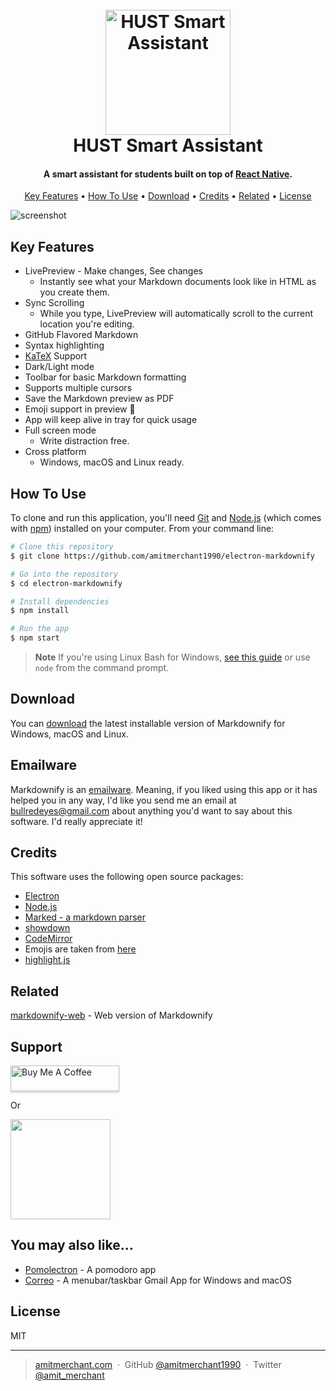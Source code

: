 
<h1 align="center">
  <br>
  <a href="#"><img src="https://lh3.googleusercontent.com/pw/ADCreHelj1UdZZJe5PmLzp4U4mXNEXTmhbxJzV8b-vLk99rXRRCndoGRdttmgWy187Sr2BXdRca-JpSUuAH6ZVpeFu4UFCZwbhKhBQWZjHMXEoT9Td3zhKAmp0O4RyMfpGSL4M0bLeNnbnj3Uaw30DFjzhcHvLBY6Cv2XJxWd7nvYg1yqIc4qUdchk3Q4rycXCxJ1bxcIxH4ie4HtHEppr6AknasO6hOGIBaIdnw6bbRVlqSzRP96QueaTsqBbbSQ21EP0vWEUm4F_3bJ4cFUxuToH147Hf3m2Tq8NN4i-6z0qt1jxxUte7NiHeqfUJYaI51MlPhFIPOH-XgZkqlJNGuEdQMvZ5edDCdCSxYkkL6sA7q1nRgLboq0DNKMZiroF_G_I-XY-IryENZTeqtJ2QfrIKJ5-krLQhYVxK7W-_g6Ewu8uGxwX42W31baPHvc4WBoF0mSb96L3y3vtrBQE3Nxpw86o98eHcoJAQpSD4mJc9epx2rU2ALyMxtAdL0zUaQDiMgMmBLvA2Kn2SXrFLUpadB2zatABtDyi73xoQrRrLYyLuRiAfCKgTB_I8fwaHaG72w2Zfl6_GlMR2l1WBgThpUrTttfzTlrbZJeaKARgxFjITUlTi1_m-Dp0ZMckkyPKkDMaYKNoEXby9HMMreX2Ek4JPG0PnkliDUeZuOVrre96R6OCPwAeoXk0rc7WLv76eeb30dP42wEWnNJ0fyfZTmLN9RmuZSUPDImqKZPC3rMVxJqNu2BfIdgOzGpeUmVLfuzT2y050noGNOaAhIL25kKiMNM-GsSqR5uLibsjg6Y9EEW7rACvF11Oy6n-40uVOCRdYn_qLFjMvSSDULUoOmM718XMFnwSIMovqDssE5eV-zZftqsLWIpbv2JiLlc48dyTVnlQS_zOHm5D9FtcT8XFxaRwRehK-IS5iNmMeHvmLhDAOHT8u5f-8j=w400-h400-s-no-gm?authuser=1" alt="HUST Smart Assistant" width="200"></a>
  <br>
  HUST Smart Assistant
  <br>
</h1>

<h4 align="center">A smart assistant for students built on top of <a href="https://reactnative.dev/" target="_blank">React Native</a>.</h4>

<p align="center">
  <a href="#key-features">Key Features</a> •
  <a href="#how-to-use">How To Use</a> •
  <a href="#download">Download</a> •
  <a href="#credits">Credits</a> •
  <a href="#related">Related</a> •
  <a href="#license">License</a>
</p>

![screenshot](https://drive.google.com/file/d/1lcKHLL5unX4cBCD85KTolEGwZY2wC2KM/view?usp=drive_link)

## Key Features

* LivePreview - Make changes, See changes
  - Instantly see what your Markdown documents look like in HTML as you create them.
* Sync Scrolling
  - While you type, LivePreview will automatically scroll to the current location you're editing.
* GitHub Flavored Markdown  
* Syntax highlighting
* [KaTeX](https://khan.github.io/KaTeX/) Support
* Dark/Light mode
* Toolbar for basic Markdown formatting
* Supports multiple cursors
* Save the Markdown preview as PDF
* Emoji support in preview :tada:
* App will keep alive in tray for quick usage
* Full screen mode
  - Write distraction free.
* Cross platform
  - Windows, macOS and Linux ready.

## How To Use

To clone and run this application, you'll need [Git](https://git-scm.com) and [Node.js](https://nodejs.org/en/download/) (which comes with [npm](http://npmjs.com)) installed on your computer. From your command line:

```bash
# Clone this repository
$ git clone https://github.com/amitmerchant1990/electron-markdownify

# Go into the repository
$ cd electron-markdownify

# Install dependencies
$ npm install

# Run the app
$ npm start
```

> **Note**
> If you're using Linux Bash for Windows, [see this guide](https://www.howtogeek.com/261575/how-to-run-graphical-linux-desktop-applications-from-windows-10s-bash-shell/) or use `node` from the command prompt.


## Download

You can [download](https://github.com/amitmerchant1990/electron-markdownify/releases/tag/v1.2.0) the latest installable version of Markdownify for Windows, macOS and Linux.

## Emailware

Markdownify is an [emailware](https://en.wiktionary.org/wiki/emailware). Meaning, if you liked using this app or it has helped you in any way, I'd like you send me an email at <bullredeyes@gmail.com> about anything you'd want to say about this software. I'd really appreciate it!

## Credits

This software uses the following open source packages:

- [Electron](http://electron.atom.io/)
- [Node.js](https://nodejs.org/)
- [Marked - a markdown parser](https://github.com/chjj/marked)
- [showdown](http://showdownjs.github.io/showdown/)
- [CodeMirror](http://codemirror.net/)
- Emojis are taken from [here](https://github.com/arvida/emoji-cheat-sheet.com)
- [highlight.js](https://highlightjs.org/)

## Related

[markdownify-web](https://github.com/amitmerchant1990/markdownify-web) - Web version of Markdownify

## Support

<a href="https://www.buymeacoffee.com/5Zn8Xh3l9" target="_blank"><img src="https://www.buymeacoffee.com/assets/img/custom_images/purple_img.png" alt="Buy Me A Coffee" style="height: 41px !important;width: 174px !important;box-shadow: 0px 3px 2px 0px rgba(190, 190, 190, 0.5) !important;-webkit-box-shadow: 0px 3px 2px 0px rgba(190, 190, 190, 0.5) !important;" ></a>

<p>Or</p> 

<a href="https://www.patreon.com/amitmerchant">
	<img src="https://c5.patreon.com/external/logo/become_a_patron_button@2x.png" width="160">
</a>

## You may also like...

- [Pomolectron](https://github.com/amitmerchant1990/pomolectron) - A pomodoro app
- [Correo](https://github.com/amitmerchant1990/correo) - A menubar/taskbar Gmail App for Windows and macOS

## License

MIT

---

> [amitmerchant.com](https://www.amitmerchant.com) &nbsp;&middot;&nbsp;
> GitHub [@amitmerchant1990](https://github.com/amitmerchant1990) &nbsp;&middot;&nbsp;
> Twitter [@amit_merchant](https://twitter.com/amit_merchant)

